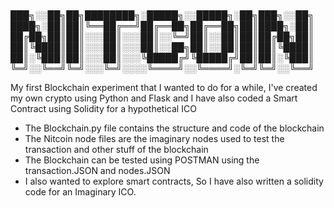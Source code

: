 #
███╗░░██╗██╗████████╗░█████╗░░█████╗░██╗███╗░░██╗
████╗░██║██║╚══██╔══╝██╔══██╗██╔══██╗██║████╗░██║
██╔██╗██║██║░░░██║░░░██║░░╚═╝██║░░██║██║██╔██╗██║
██║╚████║██║░░░██║░░░██║░░██╗██║░░██║██║██║╚████║
██║░╚███║██║░░░██║░░░╚█████╔╝╚█████╔╝██║██║░╚███║
╚═╝░░╚══╝╚═╝░░░╚═╝░░░░╚════╝░░╚════╝░╚═╝╚═╝░░╚══╝

My first Blockchain experiment that I wanted to do for a while, I've created my own crypto using Python and Flask and I have also coded a Smart Contract using Solidity for a hypothetical ICO
* The Blockchain.py file contains the structure and code of the blockchain
* The Nitcoin node files are the imaginary nodes used to test the transaction and other stuff of the blockchain
* The Blockchain can be tested using POSTMAN using the transaction.JSON and nodes.JSON
* I also wanted to explore smart contracts, So I have also written a solidity code for an Imaginary ICO.
